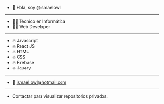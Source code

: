 - 👋 Hola, soy @ismaelowl,
- --------------------------
- 🧑‍💻 Técnico en Informática
- 👨‍💻 Web Developer
- --------------------------
- 🔥 Javascript
- 🔥 React JS
- 🔥 HTML
- 🔥 CSS
- 🔥 Firebase
- 🔥 Jquery
- --------------------------
- 💌 ismael.owl@hotmail.com
- --------------------------
- Contactar para visualizar repositorios privados.
